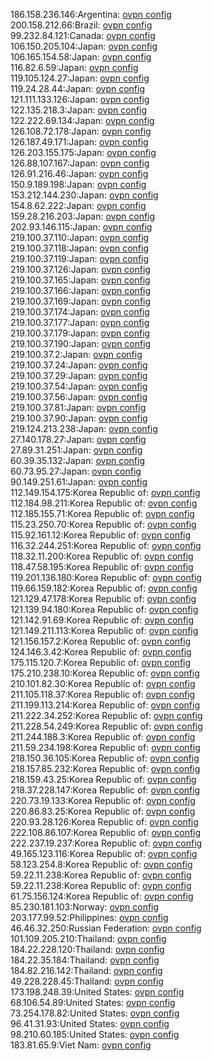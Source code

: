 186.158.236.146:Argentina: [ovpn config](vpn/186_158_236_146.ovpn)  
200.158.212.66:Brazil: [ovpn config](vpn/200_158_212_66.ovpn)  
99.232.84.121:Canada: [ovpn config](vpn/99_232_84_121.ovpn)  
106.150.205.104:Japan: [ovpn config](vpn/106_150_205_104.ovpn)  
106.165.154.58:Japan: [ovpn config](vpn/106_165_154_58.ovpn)  
116.82.6.59:Japan: [ovpn config](vpn/116_82_6_59.ovpn)  
119.105.124.27:Japan: [ovpn config](vpn/119_105_124_27.ovpn)  
119.24.28.44:Japan: [ovpn config](vpn/119_24_28_44.ovpn)  
121.111.133.126:Japan: [ovpn config](vpn/121_111_133_126.ovpn)  
122.135.218.3:Japan: [ovpn config](vpn/122_135_218_3.ovpn)  
122.222.69.134:Japan: [ovpn config](vpn/122_222_69_134.ovpn)  
126.108.72.178:Japan: [ovpn config](vpn/126_108_72_178.ovpn)  
126.187.49.171:Japan: [ovpn config](vpn/126_187_49_171.ovpn)  
126.203.155.175:Japan: [ovpn config](vpn/126_203_155_175.ovpn)  
126.88.107.167:Japan: [ovpn config](vpn/126_88_107_167.ovpn)  
126.91.216.46:Japan: [ovpn config](vpn/126_91_216_46.ovpn)  
150.9.189.198:Japan: [ovpn config](vpn/150_9_189_198.ovpn)  
153.212.144.230:Japan: [ovpn config](vpn/153_212_144_230.ovpn)  
154.8.62.222:Japan: [ovpn config](vpn/154_8_62_222.ovpn)  
159.28.216.203:Japan: [ovpn config](vpn/159_28_216_203.ovpn)  
202.93.146.115:Japan: [ovpn config](vpn/202_93_146_115.ovpn)  
219.100.37.110:Japan: [ovpn config](vpn/219_100_37_110.ovpn)  
219.100.37.118:Japan: [ovpn config](vpn/219_100_37_118.ovpn)  
219.100.37.119:Japan: [ovpn config](vpn/219_100_37_119.ovpn)  
219.100.37.126:Japan: [ovpn config](vpn/219_100_37_126.ovpn)  
219.100.37.165:Japan: [ovpn config](vpn/219_100_37_165.ovpn)  
219.100.37.166:Japan: [ovpn config](vpn/219_100_37_166.ovpn)  
219.100.37.169:Japan: [ovpn config](vpn/219_100_37_169.ovpn)  
219.100.37.174:Japan: [ovpn config](vpn/219_100_37_174.ovpn)  
219.100.37.177:Japan: [ovpn config](vpn/219_100_37_177.ovpn)  
219.100.37.179:Japan: [ovpn config](vpn/219_100_37_179.ovpn)  
219.100.37.190:Japan: [ovpn config](vpn/219_100_37_190.ovpn)  
219.100.37.2:Japan: [ovpn config](vpn/219_100_37_2.ovpn)  
219.100.37.24:Japan: [ovpn config](vpn/219_100_37_24.ovpn)  
219.100.37.29:Japan: [ovpn config](vpn/219_100_37_29.ovpn)  
219.100.37.54:Japan: [ovpn config](vpn/219_100_37_54.ovpn)  
219.100.37.56:Japan: [ovpn config](vpn/219_100_37_56.ovpn)  
219.100.37.81:Japan: [ovpn config](vpn/219_100_37_81.ovpn)  
219.100.37.90:Japan: [ovpn config](vpn/219_100_37_90.ovpn)  
219.124.213.238:Japan: [ovpn config](vpn/219_124_213_238.ovpn)  
27.140.178.27:Japan: [ovpn config](vpn/27_140_178_27.ovpn)  
27.89.31.251:Japan: [ovpn config](vpn/27_89_31_251.ovpn)  
60.39.35.132:Japan: [ovpn config](vpn/60_39_35_132.ovpn)  
60.73.95.27:Japan: [ovpn config](vpn/60_73_95_27.ovpn)  
90.149.251.61:Japan: [ovpn config](vpn/90_149_251_61.ovpn)  
112.149.154.175:Korea Republic of: [ovpn config](vpn/112_149_154_175.ovpn)  
112.184.98.211:Korea Republic of: [ovpn config](vpn/112_184_98_211.ovpn)  
112.185.155.71:Korea Republic of: [ovpn config](vpn/112_185_155_71.ovpn)  
115.23.250.70:Korea Republic of: [ovpn config](vpn/115_23_250_70.ovpn)  
115.92.161.12:Korea Republic of: [ovpn config](vpn/115_92_161_12.ovpn)  
116.32.244.251:Korea Republic of: [ovpn config](vpn/116_32_244_251.ovpn)  
118.32.11.200:Korea Republic of: [ovpn config](vpn/118_32_11_200.ovpn)  
118.47.58.195:Korea Republic of: [ovpn config](vpn/118_47_58_195.ovpn)  
119.201.136.180:Korea Republic of: [ovpn config](vpn/119_201_136_180.ovpn)  
119.66.159.182:Korea Republic of: [ovpn config](vpn/119_66_159_182.ovpn)  
121.129.47.178:Korea Republic of: [ovpn config](vpn/121_129_47_178.ovpn)  
121.139.94.180:Korea Republic of: [ovpn config](vpn/121_139_94_180.ovpn)  
121.142.91.69:Korea Republic of: [ovpn config](vpn/121_142_91_69.ovpn)  
121.149.211.113:Korea Republic of: [ovpn config](vpn/121_149_211_113.ovpn)  
121.156.157.2:Korea Republic of: [ovpn config](vpn/121_156_157_2.ovpn)  
124.146.3.42:Korea Republic of: [ovpn config](vpn/124_146_3_42.ovpn)  
175.115.120.7:Korea Republic of: [ovpn config](vpn/175_115_120_7.ovpn)  
175.210.238.10:Korea Republic of: [ovpn config](vpn/175_210_238_10.ovpn)  
210.101.82.30:Korea Republic of: [ovpn config](vpn/210_101_82_30.ovpn)  
211.105.118.37:Korea Republic of: [ovpn config](vpn/211_105_118_37.ovpn)  
211.199.113.214:Korea Republic of: [ovpn config](vpn/211_199_113_214.ovpn)  
211.222.34.252:Korea Republic of: [ovpn config](vpn/211_222_34_252.ovpn)  
211.228.54.249:Korea Republic of: [ovpn config](vpn/211_228_54_249.ovpn)  
211.244.188.3:Korea Republic of: [ovpn config](vpn/211_244_188_3.ovpn)  
211.59.234.198:Korea Republic of: [ovpn config](vpn/211_59_234_198.ovpn)  
218.150.36.105:Korea Republic of: [ovpn config](vpn/218_150_36_105.ovpn)  
218.157.85.232:Korea Republic of: [ovpn config](vpn/218_157_85_232.ovpn)  
218.159.43.25:Korea Republic of: [ovpn config](vpn/218_159_43_25.ovpn)  
218.37.228.147:Korea Republic of: [ovpn config](vpn/218_37_228_147.ovpn)  
220.73.19.133:Korea Republic of: [ovpn config](vpn/220_73_19_133.ovpn)  
220.86.83.25:Korea Republic of: [ovpn config](vpn/220_86_83_25.ovpn)  
220.93.28.126:Korea Republic of: [ovpn config](vpn/220_93_28_126.ovpn)  
222.108.86.107:Korea Republic of: [ovpn config](vpn/222_108_86_107.ovpn)  
222.237.19.237:Korea Republic of: [ovpn config](vpn/222_237_19_237.ovpn)  
49.165.123.116:Korea Republic of: [ovpn config](vpn/49_165_123_116.ovpn)  
58.123.254.8:Korea Republic of: [ovpn config](vpn/58_123_254_8.ovpn)  
59.22.11.238:Korea Republic of: [ovpn config](vpn/59_22_11_238.ovpn)  
59.22.11.238:Korea Republic of: [ovpn config](vpn/59_22_11_238.ovpn)  
61.75.156.124:Korea Republic of: [ovpn config](vpn/61_75_156_124.ovpn)  
85.230.181.103:Norway: [ovpn config](vpn/85_230_181_103.ovpn)  
203.177.99.52:Philippines: [ovpn config](vpn/203_177_99_52.ovpn)  
46.46.32.250:Russian Federation: [ovpn config](vpn/46_46_32_250.ovpn)  
101.109.205.210:Thailand: [ovpn config](vpn/101_109_205_210.ovpn)  
184.22.228.120:Thailand: [ovpn config](vpn/184_22_228_120.ovpn)  
184.22.35.184:Thailand: [ovpn config](vpn/184_22_35_184.ovpn)  
184.82.216.142:Thailand: [ovpn config](vpn/184_82_216_142.ovpn)  
49.228.228.45:Thailand: [ovpn config](vpn/49_228_228_45.ovpn)  
173.198.248.39:United States: [ovpn config](vpn/173_198_248_39.ovpn)  
68.106.54.89:United States: [ovpn config](vpn/68_106_54_89.ovpn)  
73.254.178.82:United States: [ovpn config](vpn/73_254_178_82.ovpn)  
96.41.31.93:United States: [ovpn config](vpn/96_41_31_93.ovpn)  
98.210.60.185:United States: [ovpn config](vpn/98_210_60_185.ovpn)  
183.81.65.9:Viet Nam: [ovpn config](vpn/183_81_65_9.ovpn)  
